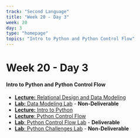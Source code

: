 ```yaml
---
track: "Second Language"
title: "Week 20 - Day 3"
week: 20
day: 3
type: "homepage"
topics: "Intro to Python and Python Control Flow"
---
```


# Week 20 - Day 3

#### Intro to Python and Python Control Flow
- [**Lecture:** Relational Design and Data Modeling](/second-language/week-20/day-3/lecture-materials/relational-data-design-and-modeling/)
- [**Lab:** Data Modeling Lab](/second-language/week-20/day-3/labs/data-modeling-lab/) - **Non-Deliverable**
- [**Lecture:** Intro to Python](/second-language/week-20/day-3/lecture-materials/intro-to-python/)
- [**Lecture**: Python Control Flow](/second-language/week-20/day-3/lecture-materials/intro-to-python-control-flow/) 
- [**Lab**: Python Control Flow Lab](/second-language/week-20/day-3/labs/python-control-flow-lab/) - **Deliverable**
- [**Lab**: Python Challenges Lab](/second-language/week-20/day-3/labs/python-challenges-lab/) - **Non-Deliverable**
